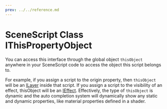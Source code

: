 ```yaml
---
prev: ../../reference.md
---
```


# SceneScript Class IThisPropertyObject 

You can access this interface through the global object `thisObject` anywhere in your SceneScript code to access the object this script belongs to.

For example, if you assign a script to the origin property, then `thisObject` will be an [ILayer](/wallpaper-engine-docs/scene/scenescript/reference/class/ILayer) inside that script. If you assign a script to the visibility of an effect, thisObject will be an [IEffect](/wallpaper-engine-docs/scene/scenescript/reference/class/IEffect). Effectively, the type of `thisObject` is dynamic and the auto completion system will dynamically show any static and dynamic properties, like material properties defined in a shader. 
